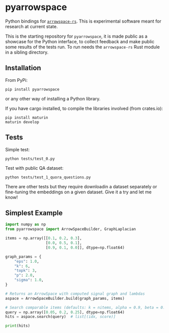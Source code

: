 # pyarrowspace

Python bindings for [`arrowspace-rs`](https://github.com/Mec-iS/arrowspace-rs). This is experimental software meant for research at current state.

This is the starting repository for `pyarrowspace`, it is made public as a showcase for the Python interface, to collect feedback and make public some results of the tests run. To run needs the `arrowspace-rs` Rust module in a sibling directory.

## Installation
From PyPi:
```
pip install pyarrowspace
```
or any other way of installing a Python library.

If you have cargo installed, to compile the libraries involved (from crates.io): 
```
pip install maturin
maturin develop
```

## Tests
Simple test:
```
python tests/test_0.py
```
Test with public QA dataset:
```
python tests/test_1_quora_questions.py
```
There are other tests but they require downloadin a dataset separately or fine-tuning the embeddings on a given dataset. Give it a try and let me know!

## Simplest Example

```python
import numpy as np
from pyarrowspace import ArrowSpaceBuilder, GraphLaplacian

items = np.array([[0.1, 0.2, 0.3],
                  [0.0, 0.5, 0.1],
                  [0.9, 0.1, 0.0]], dtype=np.float64)

graph_params = {
    "eps": 1.0,
    "k": 6,
    "topk": 3,
    "p": 2.0,
    "sigma": 1.0,
}

# Returns an ArrowSpace with computed signal graph and lambdas
aspace = ArrowSpaceBuilder.build(graph_params, items)

# Search comparable items (defaults: k = nitems, alpha = 0.9, beta = 0.1)
query = np.array([0.05, 0.2, 0.25], dtype=np.float64)
hits = aspace.search(query)  # list[(idx, score)]

print(hits)
```